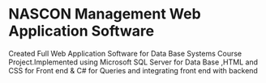 # NASCON Management Web Application Software
 Created Full Web Application Software for Data Base Systems Course Project.Implemented using Microsoft SQL Server for Data Base ,HTML and CSS for Front end & C# for Queries and integrating front end with backend
